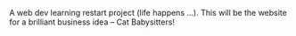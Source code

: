 A web dev learning restart project (life happens …). This will be the website for a brilliant business idea – Cat Babysitters!
